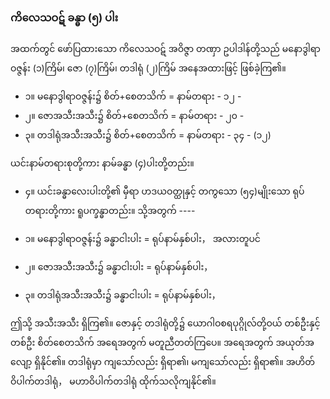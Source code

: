 ### ကိလေသဝဋ် ခန္ဓာ (၅) ပါး

အထက်တွင် ဖော်ပြထားသော ကိလေသဝဋ် အဝိဇ္ဇာ တဏှာ ဥပါဒါန်တို့သည် မနောဒွါရာဝဇ္ဇန်း (၁)ကြိမ်၊ ဇော (၇)ကြိမ်၊ တဒါရုံ (၂)ကြိမ် အနေအထားဖြင့် ဖြစ်ခဲ့ကြ၏။

- ၁။ မနောဒွါရာဝဇ္ဇန်း၌ စိတ်+စေတသိက် = နာမ်တရား - ၁၂ -
- ၂။ ဇောအသီးအသီး၌ စိတ်+စေတသိက် = နာမ်တရား - ၂၀ -
- ၃။ တဒါရုံအသီးအသီး၌ စိတ်+စေတသိက် = နာမ်တရား - ၃၄ - (၁၂)

ယင်းနာမ်တရားစုတို့ကား နာမ်ခန္ဓာ (၄)ပါးတို့တည်း။

- ၄။ ယင်းခန္ဓာလေးပါးတို့၏ မှီရာ ဟဒယဝတ္ထုနှင့် တကွသော (၅၄)မျိုးသော ရုပ်တရားတို့ကား ရူပက္ခန္ဓာတည်း။
သို့အတွက် ----

- ၁။ မနောဒွါရာဝဇ္ဇန်း၌ ခန္ဓာငါးပါး = ရုပ်နာမ်နှစ်ပါး， အလားတူပင်
- ၂။ ဇောအသီးအသီး၌ ခန္ဓာငါးပါး = ရုပ်နာမ်နှစ်ပါး，
- ၃။ တဒါရုံအသီးအသီး၌ ခန္ဓာငါးပါး = ရုပ်နာမ်နှစ်ပါး，

ဤသို့ အသီးအသီး ရှိကြ၏။ 
ဇောနှင့် တဒါရုံတို့၌ ယောဂါဝစရပုဂ္ဂိုလ်တို့ဝယ် တစ်ဦးနှင့် တစ်ဦး စိတ်စေတသိက် အရေအတွက် မတူညီတတ်ကြပေ။ 
အရေအတွက် အယုတ်အလျော့ ရှိနိုင်၏။ 
တဒါရုံမှာ ကျသော်လည်း ရှိရာ၏၊ မကျသော်လည်း ရှိရာ၏။ 
အဟိတ်ဝိပါက်တဒါရုံ， မဟာဝိပါက်တဒါရုံ ထိုက်သလိုကျနိုင်၏။
